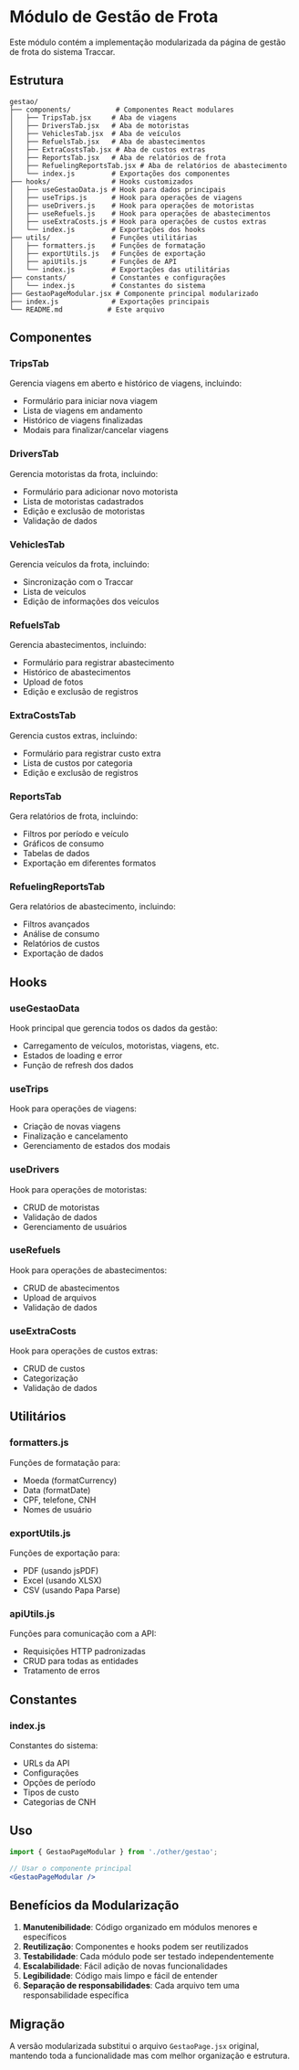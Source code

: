 # Módulo de Gestão de Frota

Este módulo contém a implementação modularizada da página de gestão de frota do sistema Traccar.

## Estrutura

```
gestao/
├── components/           # Componentes React modulares
│   ├── TripsTab.jsx     # Aba de viagens
│   ├── DriversTab.jsx   # Aba de motoristas
│   ├── VehiclesTab.jsx  # Aba de veículos
│   ├── RefuelsTab.jsx   # Aba de abastecimentos
│   ├── ExtraCostsTab.jsx # Aba de custos extras
│   ├── ReportsTab.jsx   # Aba de relatórios de frota
│   ├── RefuelingReportsTab.jsx # Aba de relatórios de abastecimento
│   └── index.js         # Exportações dos componentes
├── hooks/               # Hooks customizados
│   ├── useGestaoData.js # Hook para dados principais
│   ├── useTrips.js      # Hook para operações de viagens
│   ├── useDrivers.js    # Hook para operações de motoristas
│   ├── useRefuels.js    # Hook para operações de abastecimentos
│   ├── useExtraCosts.js # Hook para operações de custos extras
│   └── index.js         # Exportações dos hooks
├── utils/               # Funções utilitárias
│   ├── formatters.js    # Funções de formatação
│   ├── exportUtils.js   # Funções de exportação
│   ├── apiUtils.js      # Funções de API
│   └── index.js         # Exportações das utilitárias
├── constants/           # Constantes e configurações
│   └── index.js         # Constantes do sistema
├── GestaoPageModular.jsx # Componente principal modularizado
├── index.js             # Exportações principais
└── README.md           # Este arquivo
```

## Componentes

### TripsTab
Gerencia viagens em aberto e histórico de viagens, incluindo:
- Formulário para iniciar nova viagem
- Lista de viagens em andamento
- Histórico de viagens finalizadas
- Modais para finalizar/cancelar viagens

### DriversTab
Gerencia motoristas da frota, incluindo:
- Formulário para adicionar novo motorista
- Lista de motoristas cadastrados
- Edição e exclusão de motoristas
- Validação de dados

### VehiclesTab
Gerencia veículos da frota, incluindo:
- Sincronização com o Traccar
- Lista de veículos
- Edição de informações dos veículos

### RefuelsTab
Gerencia abastecimentos, incluindo:
- Formulário para registrar abastecimento
- Histórico de abastecimentos
- Upload de fotos
- Edição e exclusão de registros

### ExtraCostsTab
Gerencia custos extras, incluindo:
- Formulário para registrar custo extra
- Lista de custos por categoria
- Edição e exclusão de registros

### ReportsTab
Gera relatórios de frota, incluindo:
- Filtros por período e veículo
- Gráficos de consumo
- Tabelas de dados
- Exportação em diferentes formatos

### RefuelingReportsTab
Gera relatórios de abastecimento, incluindo:
- Filtros avançados
- Análise de consumo
- Relatórios de custos
- Exportação de dados

## Hooks

### useGestaoData
Hook principal que gerencia todos os dados da gestão:
- Carregamento de veículos, motoristas, viagens, etc.
- Estados de loading e error
- Função de refresh dos dados

### useTrips
Hook para operações de viagens:
- Criação de novas viagens
- Finalização e cancelamento
- Gerenciamento de estados dos modais

### useDrivers
Hook para operações de motoristas:
- CRUD de motoristas
- Validação de dados
- Gerenciamento de usuários

### useRefuels
Hook para operações de abastecimentos:
- CRUD de abastecimentos
- Upload de arquivos
- Validação de dados

### useExtraCosts
Hook para operações de custos extras:
- CRUD de custos
- Categorização
- Validação de dados

## Utilitários

### formatters.js
Funções de formatação para:
- Moeda (formatCurrency)
- Data (formatDate)
- CPF, telefone, CNH
- Nomes de usuário

### exportUtils.js
Funções de exportação para:
- PDF (usando jsPDF)
- Excel (usando XLSX)
- CSV (usando Papa Parse)

### apiUtils.js
Funções para comunicação com a API:
- Requisições HTTP padronizadas
- CRUD para todas as entidades
- Tratamento de erros

## Constantes

### index.js
Constantes do sistema:
- URLs da API
- Configurações
- Opções de período
- Tipos de custo
- Categorias de CNH

## Uso

```jsx
import { GestaoPageModular } from './other/gestao';

// Usar o componente principal
<GestaoPageModular />
```

## Benefícios da Modularização

1. **Manutenibilidade**: Código organizado em módulos menores e específicos
2. **Reutilização**: Componentes e hooks podem ser reutilizados
3. **Testabilidade**: Cada módulo pode ser testado independentemente
4. **Escalabilidade**: Fácil adição de novas funcionalidades
5. **Legibilidade**: Código mais limpo e fácil de entender
6. **Separação de responsabilidades**: Cada arquivo tem uma responsabilidade específica

## Migração

A versão modularizada substitui o arquivo `GestaoPage.jsx` original, mantendo toda a funcionalidade mas com melhor organização e estrutura.

